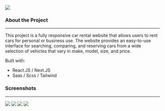 ![](https://cdn.discordapp.com/attachments/336171716126572548/1184999132033724546/output-onlinepngtools_1.png?ex=658e0371&is=657b8e71&hm=b1a7396cce3d0a00624c71b5c3f3f260dd0c44a942c9790c5a577507109a2a54&)

### About the Project

------------


This project is a fully responsive car rental website  that allows users to rent cars for personal or business use. The website provides an easy-to-use interface for searching, comparing, and reserving cars from a wide selection of vehicles that vary in make, model, size, and price.


Built with: 
 -  React.JS / Next.JS
 -  Saas / Scss / Tailwind

### Screenshots
------------
![](https://cdn.discordapp.com/attachments/336171716126572548/1185693363316473918/image.png?ex=659089fe&is=657e14fe&hm=7e52f4fa67dab5e43a60d1428c5d1300dbf3afba524611b5d4faf031d9432763&)
![](https://cdn.discordapp.com/attachments/336171716126572548/1185693558712316006/image.png?ex=65908a2d&is=657e152d&hm=a10b1c5af30713098d67f70cdd7266dc2e1227fd4d5412d77be8caf109dcc8bb&)
![](https://cdn.discordapp.com/attachments/336171716126572548/1185693749964198011/image.png?ex=65908a5b&is=657e155b&hm=89861a01aec5f4708f90243489b385af26f27dc5f485125601dbd345ecb98b19&)
![](https://cdn.discordapp.com/attachments/336171716126572548/1185693814174797824/image.png?ex=65908a6a&is=657e156a&hm=01dbbb25e91010082ba7c042cb37d892316a761df32d7ebaa94dd0dc7604cb83&)

